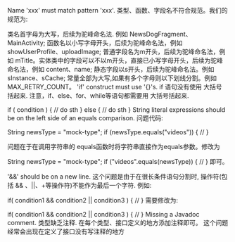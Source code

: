 Name 'xxx' must match pattern 'xxx'.
类型、函数、字段名不符合规范。我们的规范为:

类名首字母为大写，后续为驼峰命名法. 例如 NewsDogFragment、MainActivity;
函数名以小写字母开头，后续为驼峰命名法，例如 showUserProfile、uploadImage;
普通字段名为m开头，后续为驼峰命名法，例如 mTitle。实体类中的字段可以不以m开头，直接已小写字母开头，后续为驼峰命名法，例如 content、name;
静态字段以s开头，后续为驼峰命名法。例如 sInstance、sCache;
常量全部为大写,如果有多个字母则以下划线分割。例如 MAX_RETRY_COUNT。
'if' construct must use '{}'s.
if 语句没有使用 大括号 括起来. 注意，if、else、for、while等语句都需要用 大括号括起来.

if ( condition ) {
	// do sth
} else {
	// do sth
}
String literal expressions should be on the left side of an equals comparison.
问题代码:

String newsType = "mock-type";
if (newsType.equals("videos")) {
	//
}

问题在于在调用字符串的 equals函数时将字符串直接作为equals参数。修改为

String newsType = "mock-type";
if ("videos".equals(newsType)) {
	//
}
即可。

'&&' should be on a new line.
这个问题是由于在很长条件语句分割时, 操作符(包括 && 、||、+等操作符)不能作为最后一个字符. 例如:

if( condition1 &&
	condition2 ||
	condition3 ) {
	//
}
需要修改为:

if( condition1
	&& condition2
	|| condition3 ) {
	//
}
Missing a Javadoc comment.
类型缺乏注释. 在每个类型、接口定义的地方添加注释即可。 这个问题经常会出现在定义了接口没有写注释的地方